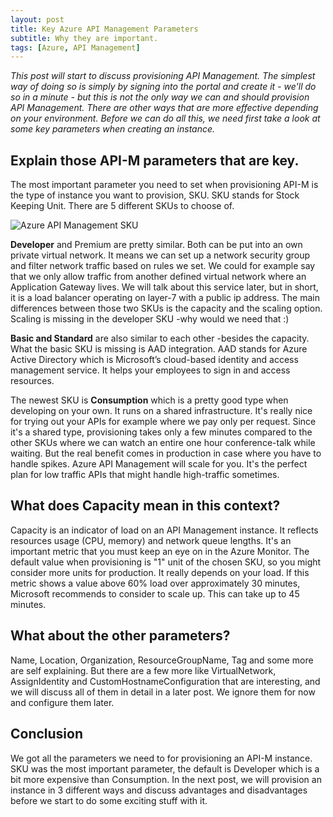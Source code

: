 ```yaml
---
layout: post
title: Key Azure API Management Parameters
subtitle: Why they are important.
tags: [Azure, API Management]
---
```


*This post will start to discuss provisioning API Management. The simplest way of doing so is simply by signing into the portal and create it - we'll do so in a minute - but this is not the only way we can and should provision API Management. There are other ways that are more effective depending on your environment. Before we can do all this, we need first take a look at some key parameters when creating an instance.*

## Explain those API-M parameters that are key.
The most important parameter you need to set when provisioning API-M is the type of instance you want to provision, SKU. SKU stands for Stock Keeping Unit. There are 5 different SKUs to choose of.

![Azure API Management SKU](https://media-exp1.licdn.com/dms/image/C4D12AQHm5hKrG93zkQ/article-inline_image-shrink_1500_2232/0?e=1591833600&v=beta&t=FgIN4Bu-Y4bWI69y9coZSGRf69OXN99eR78yDlkp5EY)

**Developer** and Premium are pretty similar. Both can be put into an own private virtual network. It means we can set up a network security group and filter network traffic based on rules we set. We could for example say that we only allow traffic from another defined virtual network where an Application Gateway lives. We will talk about this service later, but in short, it is a load balancer operating on layer-7 with a public ip address. The main differences between those two SKUs is the capacity and the scaling option. Scaling is missing in the developer SKU -why would we need that :)

**Basic and Standard** are also similar to each other -besides the capacity. What the basic SKU is missing is AAD integration. AAD stands for Azure Active Directory which is Microsoft’s cloud-based identity and access management service. It helps your employees to sign in and access resources.

The newest SKU is **Consumption** which is a pretty good type when developing on your own. It runs on a shared infrastructure. It's really nice for trying out your APIs for example where we pay only per request. Since it's a shared type, provisioning takes only a few minutes compared to the other SKUs where we can watch an entire one hour conference-talk while waiting. But the real benefit comes in production in case where you have to handle spikes. Azure API Management will scale for you. It's the perfect plan for low traffic APIs that might handle high-traffic sometimes.

## What does Capacity mean in this context?
Capacity is an indicator of load on an API Management instance. It reflects resources usage (CPU, memory) and network queue lengths. It's an important metric that you must keep an eye on in the Azure Monitor. The default value when provisioning is "1" unit of the chosen SKU, so you might consider more units for production. It really depends on your load. If this metric shows a value above 60% load over approximately 30 minutes, Microsoft recommends to consider to scale up. This can take up to 45 minutes.

## What about the other parameters?
Name, Location, Organization, ResourceGroupName, Tag and some more are self explaining. But there are a few more like VirtualNetwork, AssignIdentity and CustomHostnameConfiguration that are interesting, and we will discuss all of them in detail in a later post. We ignore them for now and configure them later.

## Conclusion
We got all the parameters we need to for provisioning an API-M instance. SKU was the most important parameter, the default is Developer which is a bit more expensive than Consumption. In the next post, we will provision an instance in 3 different ways and discuss advantages and disadvantages before we start to do some exciting stuff with it.